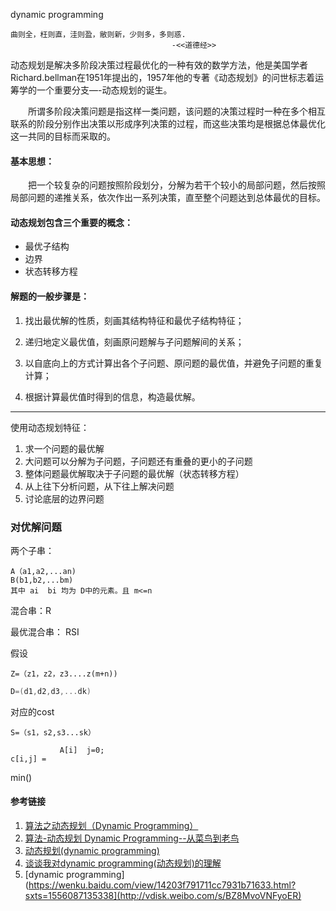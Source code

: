 

dynamic programming



```
曲则全，枉则直，洼则盈，敝则新，少则多，多则惑.
									-<<道德经>>
```



动态规划是解决多阶段决策过程最优化的一种有效的数学方法，他是美国学者Richard.bellman在1951年提出的，1957年他的专著《动态规划》的问世标志着运筹学的一个重要分支—-动态规划的诞生。

　　所谓多阶段决策问题是指这样一类问题，该问题的决策过程时一种在多个相互联系的阶段分别作出决策以形成序列决策的过程，而这些决策均是根据总体最优化这一共同的目标而采取的。 

#### 基本思想：

　　把一个较复杂的问题按照阶段划分，分解为若干个较小的局部问题，然后按照局部问题的递推关系，依次作出一系列决策，直至整个问题达到总体最优的目标。

#### 动态规划包含三个重要的概念：

- 最优子结构
- 边界
- 状态转移方程



#### 解题的一般步骤是：

1. 找出最优解的性质，刻画其结构特征和最优子结构特征；

2. 递归地定义最优值，刻画原问题解与子问题解间的关系；

3. 以自底向上的方式计算出各个子问题、原问题的最优值，并避免子问题的重复计算；

4. 根据计算最优值时得到的信息，构造最优解。

  
---------------------
使用动态规划特征：

1. 求一个问题的最优解
2. 大问题可以分解为子问题，子问题还有重叠的更小的子问题
3. 整体问题最优解取决于子问题的最优解（状态转移方程）
4. 从上往下分析问题，从下往上解决问题
5. 讨论底层的边界问题



### 对优解问题

两个子串：

```
A（a1,a2,...an)
B(b1,b2,...bm)
其中 ai  bi 均为 D中的元素。且 m<=n
```

混合串：R

最优混合串： RSI

假设 

```
Z=（z1，z2，z3....z(m+n))
```



```c++
D=(d1,d2,d3,...dk)
```

对应的cost

```
S=（s1，s2,s3...sk）
```



```
           A[i]  j=0;
c[i,j] = 
```



min()



#### 参考链接

1. [算法之动态规划（Dynamic Programming）](https://blog.csdn.net/mengmengdastyle/article/details/81809103)
2. [算法-动态规划 Dynamic Programming--从菜鸟到老鸟](https://blog.csdn.net/u013309870/article/details/75193592)
3. [动态规划(dynamic programming)](https://www.cnblogs.com/magicsoar/p/6675504.html)
4. [谈谈我对dynamic programming(动态规划)的理解](https://blog.csdn.net/discoverTheFuture/article/details/79275819)
5. [dynamic programming](https://wenku.baidu.com/view/14203f791711cc7931b71633.html?sxts=1556087135338](http://vdisk.weibo.com/s/BZ8MvoVNFyoER)



